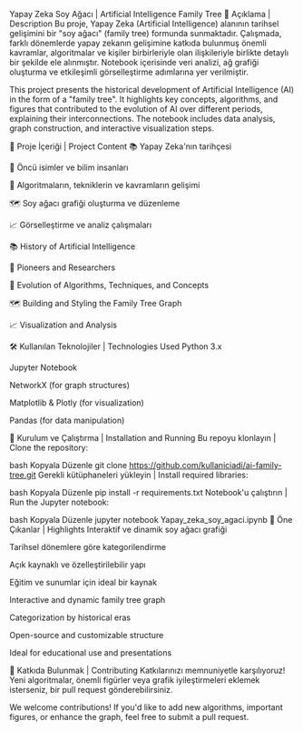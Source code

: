 Yapay Zeka Soy Ağacı | Artificial Intelligence Family Tree
📖 Açıklama | Description
Bu proje, Yapay Zeka (Artificial Intelligence) alanının tarihsel gelişimini bir "soy ağacı" (family tree) formunda sunmaktadır.
Çalışmada, farklı dönemlerde yapay zekanın gelişimine katkıda bulunmuş önemli kavramlar, algoritmalar ve kişiler birbirleriyle olan ilişkileriyle birlikte detaylı bir şekilde ele alınmıştır.
Notebook içerisinde veri analizi, ağ grafiği oluşturma ve etkileşimli görselleştirme adımlarına yer verilmiştir.

This project presents the historical development of Artificial Intelligence (AI) in the form of a "family tree".
It highlights key concepts, algorithms, and figures that contributed to the evolution of AI over different periods, explaining their interconnections.
The notebook includes data analysis, graph construction, and interactive visualization steps.

🚀 Proje İçeriği | Project Content
📚 Yapay Zeka'nın tarihçesi

🧠 Öncü isimler ve bilim insanları

🧩 Algoritmaların, tekniklerin ve kavramların gelişimi

🗺️ Soy ağacı grafiği oluşturma ve düzenleme

📈 Görselleştirme ve analiz çalışmaları

📚 History of Artificial Intelligence

🧠 Pioneers and Researchers

🧩 Evolution of Algorithms, Techniques, and Concepts

🗺️ Building and Styling the Family Tree Graph

📈 Visualization and Analysis

🛠️ Kullanılan Teknolojiler | Technologies Used
Python 3.x

Jupyter Notebook

NetworkX (for graph structures)

Matplotlib & Plotly (for visualization)

Pandas (for data manipulation)

📂 Kurulum ve Çalıştırma | Installation and Running
Bu repoyu klonlayın | Clone the repository:

bash
Kopyala
Düzenle
git clone https://github.com/kullaniciadi/ai-family-tree.git
Gerekli kütüphaneleri yükleyin | Install required libraries:

bash
Kopyala
Düzenle
pip install -r requirements.txt
Notebook'u çalıştırın | Run the Jupyter notebook:

bash
Kopyala
Düzenle
jupyter notebook Yapay_zeka_soy_agaci.ipynb
🌟 Öne Çıkanlar | Highlights
Interaktif ve dinamik soy ağacı grafiği

Tarihsel dönemlere göre kategorilendirme

Açık kaynaklı ve özelleştirilebilir yapı

Eğitim ve sunumlar için ideal bir kaynak

Interactive and dynamic family tree graph

Categorization by historical eras

Open-source and customizable structure

Ideal for educational use and presentations

🙌 Katkıda Bulunmak | Contributing
Katkılarınızı memnuniyetle karşılıyoruz!
Yeni algoritmalar, önemli figürler veya grafik iyileştirmeleri eklemek isterseniz, bir pull request gönderebilirsiniz.

We welcome contributions!
If you'd like to add new algorithms, important figures, or enhance the graph, feel free to submit a pull request.
